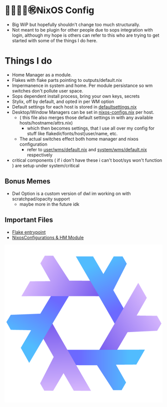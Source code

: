 # 🐢🐢🐢🐢㊗️NixOS Config
- Big WiP but hopefully shouldn't change too much structurally.
- Not meant to be plugin for other people due to sops integration with login, although my hope is others can refer to this who are trying to get started with some of the things I do here.  

# Things I do
- Home Manager as a module.
- Flakes with flake parts pointing to outputs/default.nix
- Impermanence in system and home. Per module persistance so wm switches don't pollute user space.
- Sops dependent install process, bring your own keys, secrets
- Stylix, off by default, and opted in per WM option
- Default settings for each host is stored in [defaultsettings.nix](outputs/defaultSettings.nix)
- Desktop/Window Managers can be set in [nixos-configs.nix](outputs/nixos-configs.nix) per host.
  - ( this file also merges those default settings in with any available hosts/hostname/attrs.nix)
    - which then becomes settings, that I use all over my config for stuff like flakedir/fonts/host|user/name, etc. 
  - The actual switches effect both home manager and nixos configuration
    -  refer to [user/wms/default.nix](nixosModules/user/wms/default.nix) and [system/wms/default.nix](nixosModules/system/wms/default.nix) respectively
-  critical components ( if i don't have these i can't boot/sys won't function ) are setup under system/critical 

## Bonus Memes
- Dwl Option is a custom version of dwl im working on with scratchpad/opacity support
  -  maybe more in the future idk

## Important Files
- [Flake entrypoint](flake.nix)
- [NixosConfigurations & HM Module](outputs/nixos-configs.nix)

  
[<img src="media/icons/purple-logo.png"/>](Logo)
